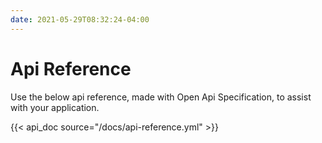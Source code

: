 ```yaml
---
date: 2021-05-29T08:32:24-04:00
---
```


# Api Reference

Use the below api reference, made with Open Api Specification, to assist with your application.

{{< api_doc source="/docs/api-reference.yml" >}}
